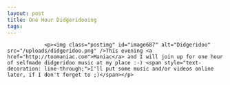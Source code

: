 ```yaml
---
layout: post
title: One Hour Didgeridooing
tags:
---
```



                <p><img class="postimg" id="image687" alt="Didgeridoo" src="/uploads/didgeridoo.png" />This evening <a href="http://toomaniac.com">Maniac</a> and I will join up for one hour of selfmade didgeridoo music at my place :-) <span style="text-decoration: line-through;">I'll put some music and/or videos online later, if I don't forget to ;)</span></p>
